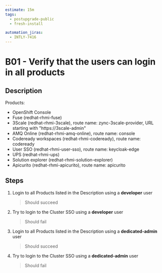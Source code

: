 ```yaml
---
estimate: 15m
tags:
  - postupgrade-public
  - fresh-install

automation_jiras:
  - INTLY-7416
---
```


# B01 - Verify that the users can login in all products

## Description

Products:

- OpenShift Console
- Fuse (redhat-rhmi-fuse)
- 3Scale (redhat-rhmi-3scale), route name: zync-3scale-provider, URL starting with "https://3scale-admin"
- AMQ Online (redhat-rhmi-amq-online), route name: console
- Codeready workspaces (redhat-rhmi-codeready), route name: codeready
- User SSO (redhat-rhmi-user-sso), route name: keycloak-edge
- UPS (redhat-rhmi-ups)
- Solution explorer (redhat-rhmi-solution-explorer)
- Apicurito (redhat-rhmi-apicurito), route name: apicurito

## Steps

1. Login to all Products listed in the Description using a **developer** user
   > Should succeed
2. Try to login to the Cluster SSO using a **developer** user
   > Should fail
3. Login to all Products listed in the Description using a **dedicated-admin** user
   > Should succeed
4. Try to login to the Cluster SSO using a **dedicated-admin** user
   > Should fail

